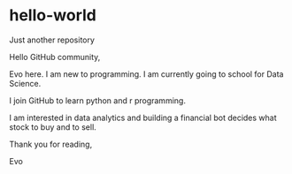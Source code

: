 # hello-world
Just another repository

Hello GitHub community, 

Evo here. I am new to programming. I am currently going to school for Data Science. 

I join GitHub to learn python and r programming. 

I am interested in data analytics and building a financial bot decides what stock to buy and to sell. 

Thank you for reading,

Evo
